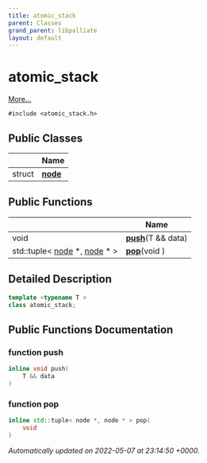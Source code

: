 ```yaml
---
title: atomic_stack
parent: Classes
grand_parent: libpalliate
layout: default
---
```


# atomic_stack



 [More...](#detailed-description)


`#include <atomic_stack.h>`

## Public Classes

|                | Name           |
| -------------- | -------------- |
| struct | **[node](/libpalliate/generated/Classes/structatomic__stack_1_1node)**  |

## Public Functions

|                | Name           |
| -------------- | -------------- |
| void | **[push](/libpalliate/generated/Classes/classatomic__stack#function-push)**(T && data) |
| std::tuple< [node](/libpalliate/generated/Classes/structatomic__stack_1_1node) *, [node](/libpalliate/generated/Classes/structatomic__stack_1_1node) * > | **[pop](/libpalliate/generated/Classes/classatomic__stack#function-pop)**(void ) |

## Detailed Description

```cpp
template <typename T >
class atomic_stack;
```

## Public Functions Documentation

### function push

```cpp
inline void push(
    T && data
)
```


### function pop

```cpp
inline std::tuple< node *, node * > pop(
    void 
)
```



_Automatically updated on 2022-05-07 at 23:14:50 +0000._